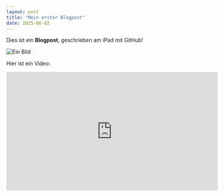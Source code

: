 ```yaml
---
layout: post
title: "Mein erster Blogpost"
date: 2025-06-02
---
```


Dies ist ein **Blogpost**, geschrieben am iPad mit GitHub!

![Ein Bild](assets/bilder/beispiel.jpg)

Hier ist ein Video:  
<iframe width="560" height="315" src="https://www.youtube.com/embed/dQw4w9WgXcQ" frameborder="0" allowfullscreen></iframe>
